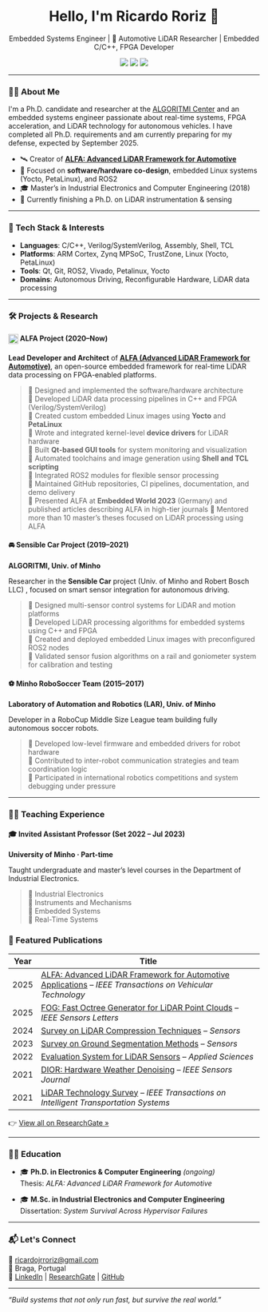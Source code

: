 <!-- Ricardo Roriz GitHub Profile README -->

<h1 align="center">Hello, I'm Ricardo Roriz 👋</h1>

<p align="center">
   Embedded Systems Engineer | 🚗 Automotive LiDAR Researcher | Embedded C/C++, FPGA Developer  
</p>

<p align="center">
  <a href="https://www.linkedin.com/in/ricardo-roriz/"><img src="https://img.shields.io/badge/-LinkedIn-blue?logo=linkedin&style=flat" /></a>
  <a href="https://www.researchgate.net/profile/Ricardo-Roriz"><img src="https://img.shields.io/badge/-ResearchGate-green?logo=researchgate&style=flat" /></a>
  <a href="https://github.com/alfa-project/alfa-framework"><img src="https://img.shields.io/badge/-ALFA%20Project-gray?logo=github&style=flat" /></a>
</p>

---

### 👨‍💻 About Me

I'm a Ph.D. candidate and researcher at the [ALGORITMI Center](https://algoritmi.uminho.pt/) and an embedded systems engineer passionate about real-time systems, FPGA acceleration, and LiDAR technology for autonomous vehicles.
I have completed all Ph.D. requirements and am currently preparing for my defense, expected by September 2025.

- 🛰️ Creator of **[ALFA: Advanced LiDAR Framework for Automotive](https://github.com/alfa-project/alfa-framework)**  
- 🧠 Focused on **software/hardware co-design**, embedded Linux systems (Yocto, PetaLinux), and ROS2  
- 🎓 Master’s in Industrial Electronics and Computer Engineering (2018)  
- 📝 Currently finishing a Ph.D. on LiDAR instrumentation & sensing  

---

### 🚀 Tech Stack & Interests

- **Languages**: C/C++, Verilog/SystemVerilog, Assembly, Shell, TCL  
- **Platforms**: ARM Cortex, Zynq MPSoC, TrustZone, Linux (Yocto, PetaLinux)  
- **Tools**: Qt, Git, ROS2, Vivado, Petalinux, Yocto  
- **Domains**: Autonomous Driving, Reconfigurable Hardware, LiDAR data processing

---

### 🛠️ Projects & Research

<h4>
  <img src="https://github.com/alfa-project/alfa-framework/blob/main/docs/figures/alfa-logo.png" alt="ALFA Logo" height="20" style="vertical-align: middle;" />
  ALFA Project (2020–Now)
</h4>

**Lead Developer and Architect** of [**ALFA (Advanced LiDAR Framework for Automotive)**](https://github.com/alfa-project/alfa-framework), an open-source embedded framework for real-time LiDAR data processing on FPGA-enabled platforms.

> 🔹 Designed and implemented the software/hardware architecture  
> 🔹 Developed LiDAR data processing pipelines in C++ and FPGA (Verilog/SystemVerilog)  
> 🔹 Created custom embedded Linux images using **Yocto** and **PetaLinux**  
> 🔹 Wrote and integrated kernel-level **device drivers** for LiDAR hardware  
> 🔹 Built **Qt-based GUI tools** for system monitoring and visualization  
> 🔹 Automated toolchains and image generation using **Shell and TCL scripting**  
> 🔹 Integrated ROS2 modules for flexible sensor processing  
> 🔹 Maintained GitHub repositories, CI pipelines, documentation, and demo delivery  
> 🔹 Presented ALFA at **Embedded World 2023** (Germany) and published articles describing ALFA in high-tier journals 
> 🔹 Mentored more than 10 master’s theses focused on LiDAR processing using ALFA  

#### 🚘 Sensible Car Project (2019–2021)  
**ALGORITMI, Univ. of Minho**

Researcher in the **Sensible Car** project (Univ. of Minho and Robert Bosch LLC) , focused on smart sensor integration for autonomous driving.

> 🔹 Designed multi-sensor control systems for LiDAR and motion platforms  
> 🔹 Developed LiDAR processing algorithms for embedded systems using C++ and FPGA  
> 🔹 Created and deployed embedded Linux images with preconfigured ROS2 nodes  
> 🔹 Validated sensor fusion algorithms on a rail and goniometer system for calibration and testing  

#### ⚽ Minho RoboSoccer Team (2015–2017)  
**Laboratory of Automation and Robotics (LAR), Univ. of Minho**

Developer in a RoboCup Middle Size League team building fully autonomous soccer robots.

> 🔹 Developed low-level firmware and embedded drivers for robot hardware  
> 🔹 Contributed to inter-robot communication strategies and team coordination logic  
> 🔹 Participated in international robotics competitions and system debugging under pressure  

---

### 🧑‍🏫 Teaching Experience

#### 🎓 Invited Assistant Professor (Set 2022 – Jul 2023)  
**University of Minho · Part-time**

Taught undergraduate and master’s level courses in the Department of Industrial Electronics.

> 🔹 Industrial Electronics  
> 🔹 Instruments and Mechanisms  
> 🔹 Embedded Systems  
> 🔹 Real-Time Systems  

### 📰 Featured Publications

| Year | Title |
|------|-------|
| 2025 | [ALFA: Advanced LiDAR Framework for Automotive Applications](https://ieeexplore.ieee.org/document/11024231) – *IEEE Transactions on Vehicular Technology* |
| 2025 | [FOG: Fast Octree Generator for LiDAR Point Clouds](https://doi.org/10.1109/LSENS.2024.3520800) – *IEEE Sensors Letters* |
| 2024 | [Survey on LiDAR Compression Techniques](https://doi.org/10.3390/s24103185) – *Sensors* |
| 2023 | [Survey on Ground Segmentation Methods](https://doi.org/10.3390/s23020601) – *Sensors* |
| 2022 | [Evaluation System for LiDAR Sensors](https://doi.org/10.3390/app122413003) – *Applied Sciences* |
| 2021 | [DIOR: Hardware Weather Denoising](https://doi.org/10.1109/jsen.2021.3133873) – *IEEE Sensors Journal* |
| 2021 | [LiDAR Technology Survey](https://doi.org/10.1109/TITS.2021.3086804) – *IEEE Transactions on Intelligent Transportation Systems* | 

👉 [View all on ResearchGate »](https://www.researchgate.net/profile/Ricardo-Roriz)

---

### 🧑‍🏫 Education

- 🎓 **Ph.D. in Electronics & Computer Engineering** *(ongoing)*  
  Thesis: *ALFA: Advanced LiDAR Framework for Automotive*

- 🎓 **M.Sc. in Industrial Electronics and Computer Engineering**  
  Dissertation: *System Survival Across Hypervisor Failures*

---

### 📬 Let's Connect

📧 ricardojrroriz@gmail.com  
📍 Braga, Portugal  
🔗 [LinkedIn](https://www.linkedin.com/in/ricardo-roriz/) | [ResearchGate](https://www.researchgate.net/profile/Ricardo-Roriz) | [GitHub](https://github.com/alfa-project)

---

_“Build systems that not only run fast, but survive the real world.”_
